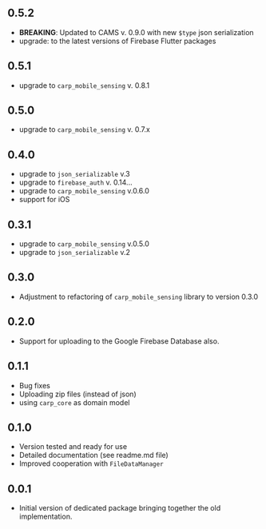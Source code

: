 ## 0.5.2
* **BREAKING**: Updated to CAMS v. 0.9.0 with new `$type` json serialization
* upgrade: to the latest versions of Firebase Flutter packages

## 0.5.1
* upgrade to `carp_mobile_sensing` v. 0.8.1

## 0.5.0
* upgrade to `carp_mobile_sensing` v. 0.7.x

## 0.4.0
* upgrade to `json_serializable` v.3
* upgrade to `firebase_auth` v. 0.14...
* upgrade to `carp_mobile_sensing` v.0.6.0
* support for iOS

## 0.3.1
* upgrade to `carp_mobile_sensing` v.0.5.0
* upgrade to `json_serializable` v.2


## 0.3.0
* Adjustment to refactoring of `carp_mobile_sensing` library to version 0.3.0

## 0.2.0
* Support for uploading to the Google Firebase Database also.

## 0.1.1 
* Bug fixes
* Uploading zip files (instead of json)
* using `carp_core` as domain model

## 0.1.0 
* Version tested and ready for use
* Detailed documentation (see readme.md file)
* Improved cooperation with `FileDataManager`

## 0.0.1
* Initial version of dedicated package bringing together the old implementation.

